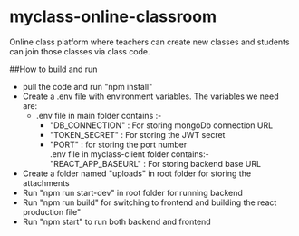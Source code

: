# myclass-online-classroom

Online class platform where teachers can create new classes and students can join those classes via class code.

##How to build and run

* pull the code and run "npm install"
* Create a .env file with environment variables. The variables we need are:<br>
  * .env file in main folder contains :-<br>
    * "DB_CONNECTION" : For storing mongoDb connection URL<br>
    * "TOKEN_SECRET"  : For storing the JWT secret<br>
    * "PORT"  : for storing the port number<br>
  .env file in myclass-client folder contains:-<br>
  "REACT_APP_BASEURL" : For storing backend base URL<br>
* Create a folder named "uploads" in root folder for storing the attachments<br>
* Run "npm run start-dev" in root folder for running backend<br>
* Run "npm run build" for switching to frontend and building the react production file"
* Run "npm start" to run both backend and frontend<br>
                                     
